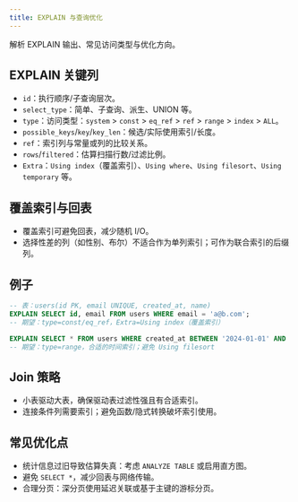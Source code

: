 ```yaml
---
title: EXPLAIN 与查询优化
---
```


解析 EXPLAIN 输出、常见访问类型与优化方向。

## EXPLAIN 关键列

- `id`：执行顺序/子查询层次。
- `select_type`：简单、子查询、派生、UNION 等。
- `type`：访问类型：`system` > `const` > `eq_ref` > `ref` > `range` > `index` > `ALL`。
- `possible_keys`/`key`/`key_len`：候选/实际使用索引/长度。
- `ref`：索引列与常量或列的比较关系。
- `rows`/`filtered`：估算扫描行数/过滤比例。
- `Extra`：`Using index`（覆盖索引）、`Using where`、`Using filesort`、`Using temporary` 等。

## 覆盖索引与回表

- 覆盖索引可避免回表，减少随机 I/O。
- 选择性差的列（如性别、布尔）不适合作为单列索引；可作为联合索引的后缀列。

## 例子

```sql
-- 表：users(id PK, email UNIQUE, created_at, name)
EXPLAIN SELECT id, email FROM users WHERE email = 'a@b.com';
-- 期望：type=const/eq_ref，Extra=Using index（覆盖索引）

EXPLAIN SELECT * FROM users WHERE created_at BETWEEN '2024-01-01' AND '2024-02-01' ORDER BY created_at DESC LIMIT 20;
-- 期望：type=range，合适的时间索引；避免 Using filesort
```

## Join 策略

- 小表驱动大表，确保驱动表过滤性强且有合适索引。
- 连接条件列需要索引；避免函数/隐式转换破坏索引使用。

## 常见优化点

- 统计信息过旧导致估算失真：考虑 `ANALYZE TABLE` 或启用直方图。
- 避免 `SELECT *`，减少回表与网络传输。
- 合理分页：深分页使用延迟关联或基于主键的游标分页。

